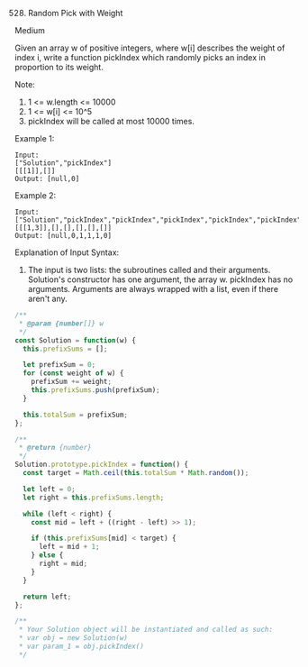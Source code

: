 528. Random Pick with Weight

Medium

Given an array w of positive integers, where w[i] describes the weight of index i, write a function pickIndex which randomly picks an index in proportion to its weight.

Note:

1. 1 <= w.length <= 10000
2. 1 <= w[i] <= 10^5
3. pickIndex will be called at most 10000 times.

Example 1:

```
Input:
["Solution","pickIndex"]
[[[1]],[]]
Output: [null,0]
```

Example 2:

```
Input:
["Solution","pickIndex","pickIndex","pickIndex","pickIndex","pickIndex"]
[[[1,3]],[],[],[],[],[]]
Output: [null,0,1,1,1,0]
```

Explanation of Input Syntax:

1. The input is two lists: the subroutines called and their arguments. Solution's constructor has one argument, the array w. pickIndex has no arguments. Arguments are always wrapped with a list, even if there aren't any.

```js
/**
 * @param {number[]} w
 */
const Solution = function(w) {
  this.prefixSums = [];

  let prefixSum = 0;
  for (const weight of w) {
    prefixSum += weight;
    this.prefixSums.push(prefixSum);
  }

  this.totalSum = prefixSum;
};

/**
 * @return {number}
 */
Solution.prototype.pickIndex = function() {
  const target = Math.ceil(this.totalSum * Math.random());

  let left = 0;
  let right = this.prefixSums.length;

  while (left < right) {
    const mid = left + ((right - left) >> 1);

    if (this.prefixSums[mid] < target) {
      left = mid + 1;
    } else {
      right = mid;
    }
  }

  return left;
};

/**
 * Your Solution object will be instantiated and called as such:
 * var obj = new Solution(w)
 * var param_1 = obj.pickIndex()
 */
```
